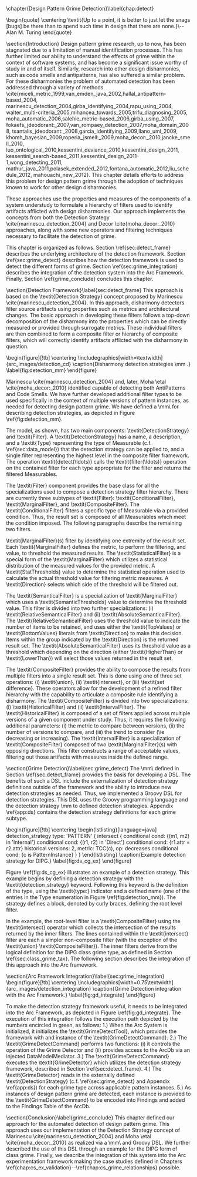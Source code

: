 \chapter{Design Pattern Grime Detection}\label{chap:detect}

\begin{quote}
\centering
\textit{Up to a point, it is better to just let the snags [bugs] be there than
to spend such time in design that there are none.}\\--Alan M. Turing
\end{quote}

\section{Introduction}
Design pattern grime research, up to now, has been stagnated due to a limitation 
of manual identification processes. This has further limited our ability to 
understand the effects of grime within the context of software systems, and has 
become a significant issue worthy of study in and of itself. Similarly, research 
into other design disharmonies, such as code smells and antipatterns, has also 
suffered a similar problem. For these disharmonies the problem of automated 
detection has been addressed through a variety of methods 
\cite{miceli_metric_1999,van_emden_java_2002,hallal_antipattern-based_2004,
marinescu_detection_2004,girba_identifying_2004,rapu_using_2004,
walter_multi-criteria_2005,mihancea_towards_2005,trifu_diagnosing_2005,
moha_automatic_2006,salehie_metric-based_2006,girba_using_2007,
fokaefs_jdeodorant:_2007,van_rompaey_detection_2007,moha_domain_2008,
tsantalis_jdeodorant:_2008,garcia_identifying_2009,llano_uml_2009,
khomh_bayesian_2009,roperia_jsmell:_2009,moha_decor:_2010,jancke_smell_2010,
luo_ontological_2010,kessentini_deviance_2010,kessentini_design_2011,
kessentini_search-based_2011,kessentini_design_2011-1,wong_detecting_2011,
mathur_java_2011,polasek_extended_2012,fontana_automatic_2012,liu_schedule_2012,
mahouachi_new_2012}.
This chapter details efforts to address this problem for design
pattern grime through the adoption of techniques known to work for other design 
disharmonies.

These approaches use the properties and measures of the components of a system 
understudy to formulate a hierarchy of filters used to identify artifacts 
afflicted with design disharmonies. Our approach implements the concepts from 
both the Detection Strategy \cite{marinescu_detection_2004} and Decor 
\cite{moha_decor:_2010} approaches, along with some new operators and filtering 
techniques necessary to facilitate the detection of grime.

This chapter is organized as follows. Section \ref{sec:detect_frame} describes 
the underlying architecture of the detection framework. Section 
\ref{sec:grime_detect} describes how the detection framework is used to detect 
the different forms of grime. Section \ref{sec:grime_integration} describes the 
integration of the detection system into the Arc Framework. Finally, Section 
\ref{grime_conclude} concludes this chapter.

\section{Detection Framework}\label{sec:detect_frame}
This approach is based on the \textit{Detection Strategy} concept proposed by 
Marinescu \cite{marinescu_detection_2004}. In this approach, disharmony 
detectors filter source artifacts using properties such as metrics and 
architectural changes. The basic approach in developing these filters follows a 
top-down decomposition of the disharmony into the properties which can be 
directly measured or provided through surrogate metrics. These individual 
filters are then combined to form a composite filter or hierarchy of composite 
filters, which will correctly identify artifacts afflicted with the disharmony 
in question.

\begin{figure}[!tb]
    \centering
    \includegraphics[width=\textwidth]{arc_images/detection_cd}
    \caption{Disharmony detection strategies \mm .}
    \label{fig:detection_mm}
\end{figure}

Marinescu \cite{marinescu_detection_2004} and, later, Moha \etal
\cite{moha_decor:_2010} identified capable of detecting both AntiPatterns and 
Code Smells. We have further developed additional filter types to be used 
specifically in the context of multiple versions of pattern instances, as needed 
for detecting design pattern grime. We have defined a \mm\ for describing 
detection strategies, as depicted in Figure \ref{fig:detection_mm}.

The model, as shown, has two main components: \textit{DetectionStrategy} and 
\textit{Filter}. A \textit{DetectionStrategy} has a name, a description, and a
\textit{Type} representing the type of Measurable (c.f. \ref{sec:data_model}) 
that the detection strategy can be applied to, and a single filter representing 
the highest level in the composite filter framework. The operation 
\textit{detect(\ldots)} calls the \textit{filter(\ldots)} operation on the 
contained filter for each type
appropriate for the filter and returns the filtered Measurables.

The \textit{Filter} component provides the base class for all the
specializations used to compose a detection strategy filter hierarchy. There are 
currently three subtypes of \textit{Filter}: \textit{ConditionalFilter}, 
\textit{MarginalFilter}, and \textit{CompositeFilter}. The 
\textit{ConditionalFilter} filters a specific type of Measurable via a provided 
condition. Thus, the result set is composed of all Measurables which meet the 
condition imposed. The following paragraphs describe the remaining two filters.

\textit{MarginalFilter}(s) filter by identifying one extremity of the result
set. Each \textit{MarginalFilter} defines the metric, to perform the
filtering, and value, to threshold the measured results. The
\textit{StatisticalFilter} is a special form of the \textit{MarginalFilter}
which utilizes a statistical distribution of the measured values for the
provided metric. A \textit{StatThresholds} value to determine the statistical 
operation used to calculate the actual threshold value for filtering metric 
measures. A \textit{Direction} selects which side of the threshold will be 
filtered out.

The \textit{SemanticalFilter} is a specialization of \textit{MarginalFilter}
which uses a \textit{SemanticThresholds} value to determine the threshold value. 
This filter is divided into two further specializations:
(i) \textit{RelativeSemanticalFilter} and (ii) 
\textit{AbsoluteSemanticalFilter}. The \textit{RelativeSemanticalFilter} uses 
the threshold value to indicate the number of items to be retained, and uses 
either the \textit{TopValues} or \textit{BottomValues} literals from 
\textit{Direction} to make this decision. Items within the group indicated by 
the \textit{Direction} is the returned result set. The
\textit{AbsoluteSemanticalFilter} uses its threshold value as a threshold which 
depending on the direction (either \textit{HigherThan} or \textit{LowerThan}) 
will select those values returned in the result set.

The \textit{CompositeFilter} provides the ability to compose the results from 
multiple filters into a single result set. This is done using one of three set 
operations: (i) \textit{union}, (ii) \textit{intersect}, or (iii) \textit{set 
difference}. These operators allow for the development of a refined filter 
hierarchy with the capability to articulate a composite rule identifying a 
disharmony. The \textit{CompositeFilter} is divided into two specializations: 
(i) \textit{HistoricalFilter} and (ii) \textit{IntervalFilter}. The 
\textit{HistoricalFilter} is composed of a set of filters applied across 
multiple versions of a given component under study. Thus, it requires the 
following additional parameters: (i) the metric to compare between versions, 
(ii) the number of versions to compare, and (iii) the trend to consider (\ie 
decreasing or increasing). The \textit{IntervalFilter} is a specialization of 
\textit{CompositeFilter} composed of two \textit{MarginalFilter}(s) with 
opposing directions. This filter constructs a range of acceptable values, 
filtering out those artifacts with measures inside the defined range.

\section{Grime Detection}\label{sec:grime_detect}
The \mm\ defined in Section \ref{sec:detect_frame} provides the basis for 
developing a DSL. The benefits of such a DSL include the externalization of 
detection strategy definitions outside of the framework and the ability to 
introduce new detection strategies as needed. Thus, we implemented a Groovy DSL 
for detection strategies. This DSL uses the Groovy programming language and the 
detection strategy \mm to defined detection strategies. Appendix \ref{app:ds} 
contains the detection strategy definitions for each grime subtype.

\begin{figure}[!tb]
	\centering
	\begin{lstlisting}[language=java]
			detection_strategy type: 'PATTERN' {
				intersect {
					conditional cond: {(m1, m2) in 'Internal'}
					conditional cond: {(r1, r2) in 'Direct'}
					conditional cond: {r1.attr = r2.attr}
					historical versions: 2, metric: TCC(c), op: decreases
					conditional cond: {c is PatternInstance}
				}
			}
	\end{lstlisting}
	\caption{Example detection strategy for DIPG.}
	\label{fig:ds_cg_ex}
\end{figure}

Figure \ref{fig:ds_cg_ex} illustrates an example of a detection strategy. This 
example begins by defining a detection strategy with the 
\textit{detection\_strategy} keyword. Following this keyword is the definition 
of the type, using the \textit{type:} indicator and a defined name (one of the 
entries in the Type enumeration in Figure \ref{fig:detection_mm}). The strategy 
defines a block, denoted by curly braces, defining the root level filter. 

In the example, the root-level filter is a \textit{CompositeFilter} using the 
\textit{intersect} operator which collects the intersection of the results 
returned by the inner filters. The lines contained within the \textit{intersect} 
filter are each a simpler non-composite filter (with the exception of the 
\textit{union} \textit{CompositeFilter}). The inner filters derive from the 
logical definition for the DIPG class grime type, as defined in Section 
\ref{sec:class_grime_tax}. The following section describes the integration of 
this approach into the Arc framework.

\section{Arc Framework Integration}\label{sec:grime_integration}
\begin{figure}[!tb]
    \centering
    \includegraphics[width=0.75\textwidth]{arc_images/detection_integration}
    \caption{Grime Detection integration with the Arc Framework.}
    \label{fig:gd_integrate}
\end{figure}

To make the detection strategy framework useful, it needs to be integrated into 
the Arc Framework, as depicted in Figure \ref{fig:gd_integrate}. The execution 
of this integration follows the execution path depicted by the numbers encircled 
in green, as follows: 1.) When the Arc System is initialized, it initializes the 
\textit{GrimeDetectTool}, which provides the framework with and instance of the 
\textit{GrimeDetectCommand}. 2.) The \textit{GrimeDetectCommand} performs two 
functions: (i) it controls the operation of the Grime Detector and (ii) provides 
access to the ArcDb via an injected DataModelMediator. 3.) The 
\textit{GrimeDetectCommand} executes the \textit{GrimeDetector} which utilizes 
the detection strategy framework, described in Section \ref{sec:detect_frame}.
4.) The \textit{GrimeDetector} reads in the externally defined 
\textit{DetectionStrategy} (c.f. \ref{sec:grime_detect} and Appendix
\ref{app:ds}) for each grime type across applicable pattern instances. 5.) As 
instances of design pattern grime are detected, each instance is provided to the 
\textit{GrimeDetectCommand} to be encoded into Findings and added to the 
Findings Table of the ArcDb.

\section{Conclusion}\label{grime_conclude}
This chapter defined our approach for the automated detection of design pattern 
grime. This approach uses our implementation of the Detection Strategy concept 
of Marinescu \cite{marinescu_detection_2004} and Moha \etal 
\cite{moha_decor:_2010} as realized via a \mm\ and Groovy DSL. We further 
described the use of this DSL through an example for the DIPG form of class 
grime. Finally, we describe the integration of this system into the Arc 
experimentation framework making the case studies defined in Chapters 
\ref{chap:cs_ex_validation}--\ref{chap:cs_grime_relationships} possible.
